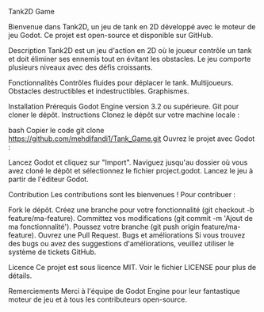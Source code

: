 Tank2D Game

Bienvenue dans Tank2D, un jeu de tank en 2D développé avec le moteur de jeu Godot. Ce projet est open-source et disponible sur GitHub.

Description
Tank2D est un jeu d'action en 2D où le joueur contrôle un tank et doit éliminer ses ennemis tout en évitant les obstacles. Le jeu comporte plusieurs niveaux avec des défis croissants.

Fonctionnalités
Contrôles fluides pour déplacer le tank.
Multijoueurs.
Obstacles destructibles et indestructibles.
Graphismes.

Installation
Prérequis
Godot Engine version 3.2 ou supérieure.
Git pour cloner le dépôt.
Instructions
Clonez le dépôt sur votre machine locale :

bash
Copier le code
git clone https://github.com/mehdifandi1/Tank_Game.git
Ouvrez le projet avec Godot :

Lancez Godot et cliquez sur "Import".
Naviguez jusqu'au dossier où vous avez cloné le dépôt et sélectionnez le fichier project.godot.
Lancez le jeu à partir de l'éditeur Godot.

Contribution
Les contributions sont les bienvenues ! Pour contribuer :

Fork le dépôt.
Créez une branche pour votre fonctionnalité (git checkout -b feature/ma-feature).
Committez vos modifications (git commit -m 'Ajout de ma fonctionnalité').
Poussez votre branche (git push origin feature/ma-feature).
Ouvrez une Pull Request.
Bugs et améliorations
Si vous trouvez des bugs ou avez des suggestions d'améliorations, veuillez utiliser le système de tickets GitHub.

Licence
Ce projet est sous licence MIT. Voir le fichier LICENSE pour plus de détails.

Remerciements
Merci à l'équipe de Godot Engine pour leur fantastique moteur de jeu et à tous les contributeurs open-source.